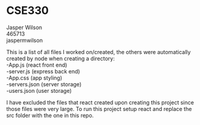 # CSE330
Jasper Wilson  
465713  
jaspermwilson  

This is a list of all files I worked on/created, the others were automatically created by node when creating a directory:  
-App.js (react front end)  
-server.js (express back end)  
-App.css (app styling)  
-servers.json (server storage)  
-users.json (user storage)

I have excluded the files that react created upon creating this project since those files were very large. To run this project setup react and replace the src folder with the one in this repo.
